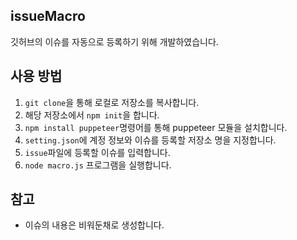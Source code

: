 ## issueMacro
깃허브의 이슈를 자동으로 등록하기 위해 개발하였습니다.

## 사용 방법

1. ```git clone```을 통해 로컬로 저장소를 복사합니다.
2. 해당 저장소에서 ```npm init```을 합니다.
3. ```npm install puppeteer```명령어를 통해 puppeteer 모듈을 설치합니다.
4. ```setting.json```에 계정 정보와 이슈를 등록할 저장소 명을 지정합니다.
5. ```issue```파일에 등록할 이슈를 입력합니다.
6. ```node macro.js``` 프로그램을 실행합니다.

## 참고
- 이슈의 내용은 비워둔채로 생성합니다.
